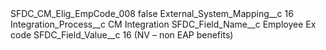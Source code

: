<?xml version="1.0" encoding="UTF-8"?>
<CustomMetadata xmlns="http://soap.sforce.com/2006/04/metadata" xmlns:xsi="http://www.w3.org/2001/XMLSchema-instance" xmlns:xsd="http://www.w3.org/2001/XMLSchema">
    <label>SFDC_CM_Elig_EmpCode_008</label>
    <protected>false</protected>
    <values>
        <field>External_System_Mapping__c</field>
        <value xsi:type="xsd:string">16</value>
    </values>
    <values>
        <field>Integration_Process__c</field>
        <value xsi:type="xsd:string">CM Integration</value>
    </values>
    <values>
        <field>SFDC_Field_Name__c</field>
        <value xsi:type="xsd:string">Employee Ex code</value>
    </values>
    <values>
        <field>SFDC_Field_Value__c</field>
        <value xsi:type="xsd:string">16 (NV – non EAP benefits)</value>
    </values>
</CustomMetadata>
